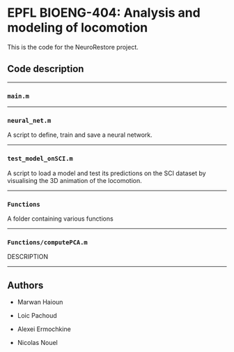 # EPFL BIOENG-404: Analysis and modeling of locomotion

This is the code for the NeuroRestore project.



## Code description

---

### `main.m`

---

### `neural_net.m`

A script to define, train and save a neural network.

---

### `test_model_onSCI.m`

A script to load a model and test its predictions on the SCI dataset by visualising the 3D animation of the locomotion.

---

### `Functions`

A folder containing various functions

---

### `Functions/computePCA.m`

DESCRIPTION

---


## Authors

- Marwan Haioun

- Loic Pachoud

- Alexei Ermochkine

- Nicolas Nouel
